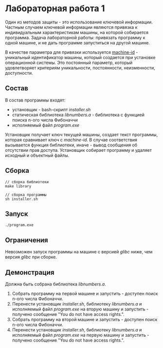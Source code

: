 # Лабораторная работа 1

Один из методов защиты - это использование ключевой информации. Частным случаем ключевой информации являются привязка к индивидуальным характеристикам машины, на которой собирается программа. Задача лабораторной работы: привязать программу к одной машине, и не дать программе запуститься на другой машине.

В качестве параметра для привязки используется [machine-id](https://man7.org/linux/man-pages/man5/machine-id.5.html) - уникальный идентификатор машины, который создается при установке операционной системы. Это постоянный параметр, который удовлетворяет критериям уникальности, постоянности, неизменности, доступности.

## Состав

В состав программы входят:
* установщик - bash-скрипт *installer.sh*
* статическая библиотека *libnumbers.a* - библиотека с функцией поиска n-ого числа Фибоначчи
* исполняемый файл *program.exe*

Установщик получает ключ текущей машины, создает текст программы, которая сравнивает ключ с *machine-id*. В случае соответствия вызывается функция библиотеки, иначе - вывод сообщения об отсутствии прав доступа. Установщик собирает программу и удаляет исходный и объектный файлы.

## Сборка

```
// сборка библиотеки
make library

// сборка программы
sh installer.sh
```

## Запуск

```
./program.exe
```

## Ограничения

Невозможен запуск программы на машине с версией *glibc* ниже, чем версия *glibc* при сборке.

## Демонстрация

Должна быть собрана библиотека *libnumbers.a*.

1. Собрать программу на первой машине и запустить - доступен поиск n-ого числа Фибоначчи.
2. Перенести установщик *installer.sh*, библиотеку *libnumbers.a* и исполняемый файл *program.exe* на вторую машину и запустить - получено сообщение "You do not have access rights.".
3. Собрать программу на второй машине и запустить - доступен поиск n-ого числа Фибоначчи.
4. Перенести установщик *installer.sh*, библиотеку *libnumbers.a* и исполняемый файл *program.exe* на первую машину и запустить - получено сообщение "You do not have access rights.".
